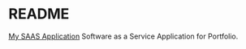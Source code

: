 # README

[My SAAS Application](https://saasapp.heroku.com) Software as a Service Application for Portfolio.
